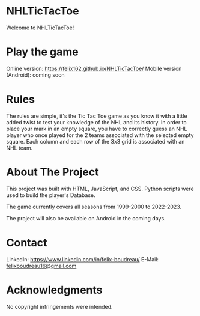 # NHLTicTacToe
Welcome to NHLTicTacToe!

# Play the game 
Online version: https://felix162.github.io/NHLTicTacToe/
Mobile version (Android): coming soon

# Rules
The rules are simple, it's the Tic Tac Toe game as you know it with a little added twist to test your knowledge of the NHL and its history.
In order to place your mark in an empty square, you have to correctly guess an NHL player who once played for the 2 teams associated with the selected empty square.
Each column and each row of the 3x3 grid is associated with an NHL team.

# About The Project
This project was built with HTML, JavaScript, and CSS.
Python scripts were used to build the player's Database.

The game currently covers all seasons from 1999-2000 to 2022-2023.

The project will also be available on Android in the coming days.

# Contact
LinkedIn: https://www.linkedin.com/in/felix-boudreau/
E-Mail: felixboudreau16@gmail.com

# Acknowledgments
No copyright infringements were intended.
